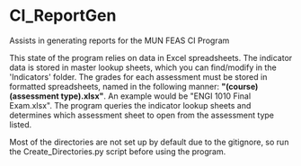 # CI_ReportGen

Assists in generating reports for the MUN FEAS CI Program

This state of the program relies on data in Excel spreadsheets. The indicator data is stored in master lookup sheets,
which you can find/modify in the 'Indicators' folder. The grades for each assessment must be stored in formatted spreadsheets,
named in the following manner: <b>"(course) (assessment type).xlsx"</b>. An example would be "ENGI 1010 Final Exam.xlsx".
The program queries the indicator lookup sheets and determines which assessment sheet to open from the assessment type listed.

Most of the directories are not set up by default due to the gitignore, so run the Create_Directories.py script before using
the program.
